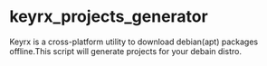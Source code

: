 keyrx_projects_generator
========================

Keyrx is a cross-platform utility to download debian(apt) packages offline.This script will generate projects for your debain distro.

